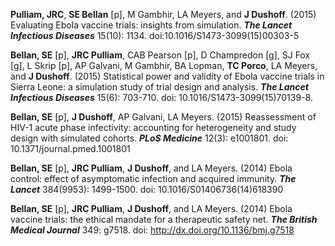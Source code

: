 <div markdown='1'>

**Pulliam, JRC**, **SE Bellan** [p], M Gambhir, LA Meyers, and **J Dushoff**. (2015) Evaluating Ebola vaccine trials: insights from simulation. _**The Lancet Infectious Diseases**_ 15(10): 1134. doi:10.1016/S1473-3099(15)00303-5

**Bellan, SE** [p], **JRC Pulliam**, CAB Pearson [p], D Champredon [g], SJ Fox [g], L Skrip [p], AP Galvani, M Gambhir, BA Lopman, **TC Porco**, LA Meyers, and **J Dushoff**. (2015) Statistical power and validity of Ebola vaccine trials in Sierra Leone: a simulation study of trial design and analysis. _**The Lancet Infectious Diseases**_ 15(6): 703-710. doi: 10.1016/S1473-3099(15)70139-8.

**Bellan, SE** [p], **J Dushoff**, AP Galvani, LA Meyers. (2015) Reassessment of HIV-1 acute phase infectivity: accounting for heterogeneity and study design with simulated cohorts. _**PLoS Medicine**_ 12(3): e1001801. doi: 10.1371/journal.pmed.1001801

**Bellan, SE** [p], **JRC Pulliam**, **J Dushoff**, and LA Meyers. (2014) Ebola control: effect of asymptomatic infection and acquired immunity. _**The Lancet**_ 384(9953): 1499-1500. doi: 10.1016/S01406736(14)618390

**Bellan, SE** [p], **JRC Pulliam**, **J Dushoff**, and LA Meyers. (2014) Ebola vaccine trials: the ethical mandate for a therapeutic safety net. _**The British Medical Journal**_ 349: g7518. doi: http://dx.doi.org/10.1136/bmj.g7518

</div>
